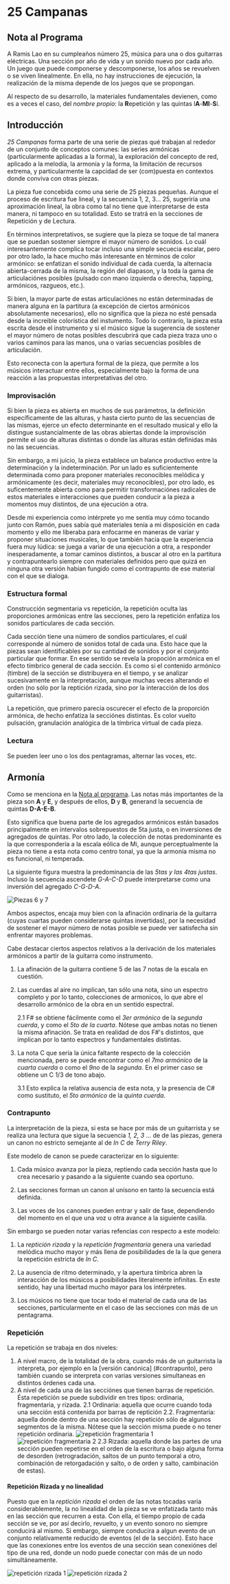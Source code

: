 # 25 Campanas

## Nota al Programa
A Ramis Lao en su cumpleaños número 25, música para una o dos guitarras eléctricas.
Una sección por año de vida y un sonido nuevo por cada año.
Un juego que puede componerse y descomponerse, los años se revuelven o se viven linealmente.
En ella, no hay instrucciones de ejecución, la realización de la misma depende de los juegos que se propongan.

Al respecto de su desarrollo, la materiales fundamentales devienen, como es a veces el caso, del _nombre propio_: la  **R**epetición y las quintas l**A**-**MI**-**S**i.

## Introducción
_25 Campanas_ forma parte de una serie de piezas qué trabajan al rededor de un conjunto de conceptos comunes: las series armónicas (particularmente aplicadas a la forma), la exploración del concepto de red, aplicado a la melodía, la armonía y la forma, la limitación de recursos extrema, y particularmente la capcidad de ser (com)puesta en contextos donde conviva con otras piezas.

La pieza fue concebida como una serie de 25 piezas pequeñas. Aunque el proceso de escritura fue lineal, y la secuencia 1, 2, 3... 25, sugeriría una aproximación lineal, la obra como tal no tiene que interpretarse de esta manera, ni tampoco en su totalidad. Esto se tratrá en la secciones de Repetición y de Lectura.

En términos interpretativos, se sugiere que la pieza se toque de tal manera que se puedan sostener siempre el mayor número de sonidos. Lo cuál interesantemente complica tocar incluso una simple secuecia escalar, pero por otro lado, la hace mucho más interesante en términos de color armónico: se enfatizan el sonido individual de cada cuerda, la alternacia abierta-cerrada de la misma, la región del diapason, y la toda la gama de articulaciónes posibles (pulsado con mano izquierda o derecha, tapping, armónicos, razgueos, etc.). 

Si bien, la mayor parte de estas articulaciónes no están determinadas de manera alguna en la partitura (a excepción de ciertos armónicos absolutamente necesarios), ello no significa que la pieza no esté pensada desde la increible colorística del instumento. Todo lo contrario, la pieza esta escrita desde el instrumento y si el músico sigue la sugerencia de sostener el mayor número de notas posibles descubrirá que cada pieza traza uno o varios caminos para las manos, una o varias secuencias posibles de articulación. 

Esto reconecta con la apertura formal de la pieza, que permite a los músicos interactuar entre ellos, especialmente bajo la forma de una reacción a las propuestas interpretativas del otro.

### Improvisación
Si bien la pieza es abierta en muchos de sus parámetros, la definición específicamente de las alturas, y hasta cierto punto de las secuencias de las mismas, ejerce un efecto determinante en el resultado musical y ello la distingue sustancialmente de las obras abiertas donde la improvisción permite el uso de alturas distintas o donde las alturas están definidas más no las secuencias.

Sin embargo, a mi juicio, la pieza establece un balance productivo entre la determinación y la indeterminación. Por un lado es suficientemente determinada como para proponer materiales reconocibles melódica y armónicamente (es decir, materiales muy reconocibles), por otro lado, es suficentemente abierta como para permitir transformaciónes radicales de estos materiales e interacciones que pueden conducir a la pieza a momentos muy distintos, de una ejecución a otra.

Desde mi experiencia como intérprete yo me sentía muy cómo tocando junto con Ramón, pues sabía qué materiales tenía a mi disposición en cada momento y ello me liberaba para enfocarme en maneras de variar y proponer situaciones musicales, lo que también hacia que la experiencia fuera muy lúdica: se juega a variar de una ejecución a otra, a responder inesperadamente, a tomar caminos distintos, a buscar al otro en la partitura y contrapuntearlo siempre con materiales definidos pero que quizá en ninguna otra versión habían fungido como el contrapunto de ese material con el que se dialoga.



### Estructura formal
Construcción segmentaria vs repetición, la repetición oculta las proporciones armónicas entre las secciones, pero la repetición enfatiza los sonidos particulares de cada sección. 

Cada sección tiene una número de sondios particulares, el cuál corresponde al número de sonidos total de cada una.  Esto hace que la piezas sean identificables por su cantidad de sonidos y por el conjunto particular que formar. En ese sentido se revela la propoción armónica en el efecto tímbrico general de cada sección. Es como si el contenido armónico (timbre) de la sección se distribuyera en el tiempo, y se analizar sucesivamente en la interpretación, aunque muchas veces alterando el orden (no sólo por la reptición rizada, sino por la interacción de los dos guitarristas). 

La repetición, que primero parecía oscurecer el efecto de la proporción armónica, de hecho enfatiza la secciónes distintas. Es color vuelto pulsación, granulación analógica de la tímbrica virtual de cada pieza.

### Lectura
Se pueden leer uno o los dos pentagramas, alternar las voces, etc.

## Armonía
Como se menciona en la [Nota al programa](#nota-al-programa). Las notas más importantes de la pieza son **A** y **E**, y después de ellos, **D** y **B**, generand la secuencia de quintas **D-A-E-B**.

Esto significa que buena parte de los agregados armónicos están basados principalmente en intervalos sobrepuestos de 5ta justa, o en inversiones de agregados de quintas. Por otro lado, la colección de notas predominante es la que correspondería a la escala eólica de Mi, aunque perceptualmente la pieza no tiene a esta nota como centro tonal, ya que la armonía misma no es funcional, ni temperada.

La siguiente figura muestra la predominancia de las _5tas y las 4tas justas_.  Incluso la secuencia ascendete _G-A-C-D_  puede interpretarse como una inversión del agregado _C-G-D-A_.

![Piezas 6 y 7](/public/images/25-campanas/6-7.png)

Ambos aspectos, encaja muy bien con la afinación ordinaria de la guitarra (cuyas cuartas pueden considerarse quintas invertidas), por la necesidad de sostener el mayor número de notas posible se puede ver satisfecha sin enfrentar mayores problemas.

Cabe destacar ciertos aspectos relativos a la derivación de los materiales armónicos a partir de la guitarra como instrumento.

1. La afinación de la guitarra contiene 5 de las 7 notas de la escala en cuestión. 

2. Las cuerdas al aire no implican, tan sólo una nota, sino un espectro completo y por lo tanto, colecciones de armonicos, lo que abre el desarrollo armónico de la obra en un sentido espectral.

    2.1 F# se obtiene fácilmente como el _3er armónico_ de la _segunda cuerda_, y como el _5to de la cuarta_. Nótese que ambas notas no tienen la misma afinación. Se trata en realidad de dos F#'s distintos, que implican por lo tanto espectros y fundamentales distintas.

3. La nota C que sería la única faltante respecto de la colección mencionada, pero se puede encontrar como el _7mo armónico_ de la _cuarta cuerda_ o como el _9no_ de la _segunda_. En el primer caso se obtiene un C 1/3 de tono abajo.

    3.1 Esto explica la relativa ausencia de esta nota, y la presencia de C# como sustituto, el _5to armónico_ de la _quinta cuerda_. 
    

### Contrapunto
La interpretación de la pieza, si esta se hace por más de un guitarrista y se realiza una lectura que sigue la secuencia _1, 2, 3 ..._ de de las piezas, genera un canon no estricto semejante al de _In C_ de _Terry Riley_. 

Este modelo de canon se puede caracterizar en lo siguiente:

1. Cada músico avanza por la pieza, reptiendo cada sección hasta que lo crea necesario y pasando a la siguiente cuando sea oportuno.

2. Las secciones forman un canon al unísono en tanto la secuencia está definida.

3. Las voces de los canones pueden entrar y salir de fase, dependiendo del momento en el que una voz u otra avance a la siguiente casilla. 

Sin embargo se pueden notar varias refencias con respecto a este modelo:

1. La _reptición rizada_ y la _repetición fragmentaria_ genera una variedad melódica mucho mayor y más llena de posibilidades de la la que genera la repetición estricta de _In C_.

2. La ausencia de rítmo determinado, y la apertura tímbrica abren la interacción de los músicos a posibilidades literalmente infinitas. En este sentido, hay una libertad mucho mayor para los intérpretes.

3. Los músicos no tiene que tocar todo el material de cada una de las secciones, particularmente en el caso de las secciones con más de un pentagrama.

### Repetición
La repetición se trabaja en dos niveles:
1. A nivel macro, de la totalidad de la obra, cuando más de un guitarrista la interpreta, por ejemplo en la [versión canónica] (#contrapunto), pero también cuando se interpreta con varias versiones simultaneas en distintos órdenes cada una.
2. A nivel de cada una de las secciónes que tienen barras de repetición. Ésta repetición se puede subdividir en tres tipos: ordinaria, fragmentaria, y rizada.
    2.1 Ordinaria: aquella que ocurre cuando toda una sección está contenida por barras de reptición
    2.2. Fragmentaria: aquella donde dentro de una sección hay repetición sólo de algunos segmentos de la misma. Nótese que la sección misma puede o no tener repetición ordinaria.
    ![repetición fragmentaria 1](/public/images/25-campanas/repeticion-fragmentaria-1.png)
    ![repetición fragmentaria 2](/public/images/25-campanas/repeticion-fragmentaria-2.png)
    2.3 Rizada: aquella donde las partes de una sección pueden repetirse en el orden de la escritura o bajo alguna forma de desorden (retrogradación, saltos de un punto temporal a otro, combinación de retorgadación y salto, o de orden y salto, cambinación de estas).

#### Repetición Rizada y no linealidad
Puesto que en la _reptición rizada_ el orden de las notas tocadas varia considerablemente, la no linealidad de la pieza se ve enfatizada tanto más en las sección que recurren a esta. Con ella, el tiempo propio de cada sección se ve, por así decirlo, revuelto, y un evento sonoro no siempre conducirá al mismo. Si embargo, siempre conducira a algun evento de un conjunto relativamente reducido de eventos (el de la sección).  Esto hace que las conexiones entre los eventos de una sección sean conexiónes del tipo de una red, donde un nodo puede conectar con más de un nodo simultáneamente.

![repetición rizada 1](/public/images/25-campanas/repeticion-rizada-1.png)
![repetición rizada 2](/public/images/25-campanas/repeticion-rizada-1.png)
